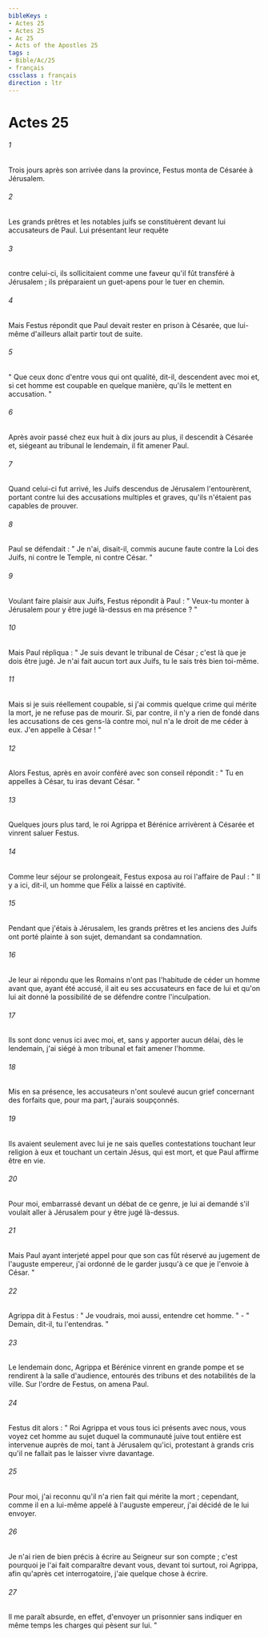 ```yaml
---
bibleKeys : 
- Actes 25
- Actes 25
- Ac 25
- Acts of the Apostles 25
tags : 
- Bible/Ac/25
- français
cssclass : français
direction : ltr
---
```


# Actes 25

###### 1
Trois jours après son arrivée dans la province, Festus monta de Césarée à Jérusalem. 
###### 2
Les grands prêtres et les notables juifs se constituèrent devant lui accusateurs de Paul. Lui présentant leur requête 
###### 3
contre celui-ci, ils sollicitaient comme une faveur qu'il fût transféré à Jérusalem ; ils préparaient un guet-apens pour le tuer en chemin. 
###### 4
Mais Festus répondit que Paul devait rester en prison à Césarée, que lui-même d'ailleurs allait partir tout de suite. 
###### 5
" Que ceux donc d'entre vous qui ont qualité, dit-il, descendent avec moi et, si cet homme est coupable en quelque manière, qu'ils le mettent en accusation. " 
###### 6
Après avoir passé chez eux huit à dix jours au plus, il descendit à Césarée et, siégeant au tribunal le lendemain, il fit amener Paul. 
###### 7
Quand celui-ci fut arrivé, les Juifs descendus de Jérusalem l'entourèrent, portant contre lui des accusations multiples et graves, qu'ils n'étaient pas capables de prouver. 
###### 8
Paul se défendait : " Je n'ai, disait-il, commis aucune faute contre la Loi des Juifs, ni contre le Temple, ni contre César. " 
###### 9
Voulant faire plaisir aux Juifs, Festus répondit à Paul : " Veux-tu monter à Jérusalem pour y être jugé là-dessus en ma présence ? " 
###### 10
Mais Paul répliqua : " Je suis devant le tribunal de César ; c'est là que je dois être jugé. Je n'ai fait aucun tort aux Juifs, tu le sais très bien toi-même. 
###### 11
Mais si je suis réellement coupable, si j'ai commis quelque crime qui mérite la mort, je ne refuse pas de mourir. Si, par contre, il n'y a rien de fondé dans les accusations de ces gens-là contre moi, nul n'a le droit de me céder à eux. J'en appelle à César ! " 
###### 12
Alors Festus, après en avoir conféré avec son conseil répondit : " Tu en appelles à César, tu iras devant César. " 
###### 13
Quelques jours plus tard, le roi Agrippa et Bérénice arrivèrent à Césarée et vinrent saluer Festus. 
###### 14
Comme leur séjour se prolongeait, Festus exposa au roi l'affaire de Paul : " Il y a ici, dit-il, un homme que Félix a laissé en captivité. 
###### 15
Pendant que j'étais à Jérusalem, les grands prêtres et les anciens des Juifs ont porté plainte à son sujet, demandant sa condamnation. 
###### 16
Je leur ai répondu que les Romains n'ont pas l'habitude de céder un homme avant que, ayant été accusé, il ait eu ses accusateurs en face de lui et qu'on lui ait donné la possibilité de se défendre contre l'inculpation. 
###### 17
Ils sont donc venus ici avec moi, et, sans y apporter aucun délai, dès le lendemain, j'ai siégé à mon tribunal et fait amener l'homme. 
###### 18
Mis en sa présence, les accusateurs n'ont soulevé aucun grief concernant des forfaits que, pour ma part, j'aurais soupçonnés. 
###### 19
Ils avaient seulement avec lui je ne sais quelles contestations touchant leur religion à eux et touchant un certain Jésus, qui est mort, et que Paul affirme être en vie. 
###### 20
Pour moi, embarrassé devant un débat de ce genre, je lui ai demandé s'il voulait aller à Jérusalem pour y être jugé là-dessus. 
###### 21
Mais Paul ayant interjeté appel pour que son cas fût réservé au jugement de l'auguste empereur, j'ai ordonné de le garder jusqu'à ce que je l'envoie à César. " 
###### 22
Agrippa dit à Festus : " Je voudrais, moi aussi, entendre cet homme. " - " Demain, dit-il, tu l'entendras. " 
###### 23
Le lendemain donc, Agrippa et Bérénice vinrent en grande pompe et se rendirent à la salle d'audience, entourés des tribuns et des notabilités de la ville. Sur l'ordre de Festus, on amena Paul. 
###### 24
Festus dit alors : " Roi Agrippa et vous tous ici présents avec nous, vous voyez cet homme au sujet duquel la communauté juive tout entière est intervenue auprès de moi, tant à Jérusalem qu'ici, protestant à grands cris qu'il ne fallait pas le laisser vivre davantage. 
###### 25
Pour moi, j'ai reconnu qu'il n'a rien fait qui mérite la mort ; cependant, comme il en a lui-même appelé à l'auguste empereur, j'ai décidé de le lui envoyer. 
###### 26
Je n'ai rien de bien précis à écrire au Seigneur sur son compte ; c'est pourquoi je l'ai fait comparaître devant vous, devant toi surtout, roi Agrippa, afin qu'après cet interrogatoire, j'aie quelque chose à écrire. 
###### 27
Il me paraît absurde, en effet, d'envoyer un prisonnier sans indiquer en même temps les charges qui pèsent sur lui. " 
